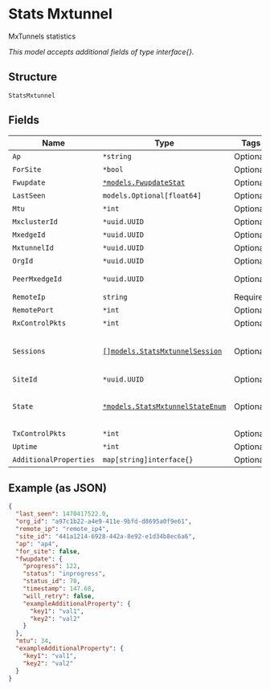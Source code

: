 
# Stats Mxtunnel

MxTunnels statistics

*This model accepts additional fields of type interface{}.*

## Structure

`StatsMxtunnel`

## Fields

| Name | Type | Tags | Description |
|  --- | --- | --- | --- |
| `Ap` | `*string` | Optional | - |
| `ForSite` | `*bool` | Optional | - |
| `Fwupdate` | [`*models.FwupdateStat`](../../doc/models/fwupdate-stat.md) | Optional | - |
| `LastSeen` | `models.Optional[float64]` | Optional | Last seen timestamp |
| `Mtu` | `*int` | Optional | - |
| `MxclusterId` | `*uuid.UUID` | Optional | - |
| `MxedgeId` | `*uuid.UUID` | Optional | - |
| `MxtunnelId` | `*uuid.UUID` | Optional | - |
| `OrgId` | `*uuid.UUID` | Optional | - |
| `PeerMxedgeId` | `*uuid.UUID` | Optional | MxEdge ID of the peer(mist edge to mist edge tunnel) |
| `RemoteIp` | `string` | Required | - |
| `RemotePort` | `*int` | Optional | - |
| `RxControlPkts` | `*int` | Optional | - |
| `Sessions` | [`[]models.StatsMxtunnelSession`](../../doc/models/stats-mxtunnel-session.md) | Optional | List of sessions<br>**Constraints**: *Minimum Items*: `1`, *Unique Items Required* |
| `SiteId` | `*uuid.UUID` | Optional | - |
| `State` | [`*models.StatsMxtunnelStateEnum`](../../doc/models/stats-mxtunnel-state-enum.md) | Optional | enum: `established`, `established_with_sessions`, `idle`, `wait-ctrl-conn`, `wait-ctrl-reply` |
| `TxControlPkts` | `*int` | Optional | - |
| `Uptime` | `*int` | Optional | - |
| `AdditionalProperties` | `map[string]interface{}` | Optional | - |

## Example (as JSON)

```json
{
  "last_seen": 1470417522.0,
  "org_id": "a97c1b22-a4e9-411e-9bfd-d8695a0f9e61",
  "remote_ip": "remote_ip4",
  "site_id": "441a1214-6928-442a-8e92-e1d34b8ec6a6",
  "ap": "ap4",
  "for_site": false,
  "fwupdate": {
    "progress": 122,
    "status": "inprogress",
    "status_id": 70,
    "timestamp": 147.68,
    "will_retry": false,
    "exampleAdditionalProperty": {
      "key1": "val1",
      "key2": "val2"
    }
  },
  "mtu": 34,
  "exampleAdditionalProperty": {
    "key1": "val1",
    "key2": "val2"
  }
}
```

